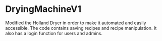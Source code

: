 # DryingMachineV1
Modified the Holland Dryer in order to make it automated and easily accessible. The code contains saving recipes and recipe manipulation. It also has a login function for users and admins.
